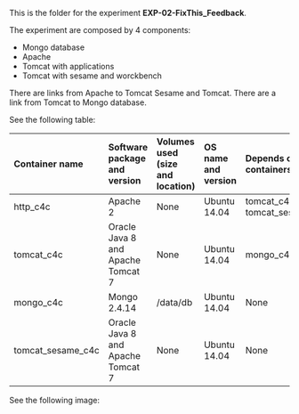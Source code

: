 This is the folder for the experiment **EXP-02-FixThis_Feedback**.

The experiment are composed by 4 components:

* Mongo database
* Apache
* Tomcat with applications
* Tomcat with sesame and worckbench

There are links from Apache to Tomcat Sesame and Tomcat.
There are a link from Tomcat to Mongo database.

See the following table:

| Container name    | Software package and version        | Volumes used (size and location)  | OS name and version | Depends on other containers       | Opened/exposed ports |
|:------------------|:------------------------------------|:----------------------------------|:--------------------|:---------------------------------|:---------------------|
| http_c4c          | Apache 2                            | None                              | Ubuntu 14.04        | tomcat_c4c and tomcat_sesame_c4c | 80/80 and 443/443   |
| tomcat_c4c        | Oracle Java 8 and Apache Tomcat 7   | None                              | Ubuntu 14.04        | mongo_c4c                         | 8080/-              |
| mongo_c4c         | Mongo 2.4.14                        | /data/db                          | Ubuntu 14.04        | None                              | 27017/27017         |
| tomcat_sesame_c4c | Oracle Java 8 and Apache Tomcat 7   | None                              | Ubuntu 14.04        | None                              | 8080/8080           |


See the following image:



